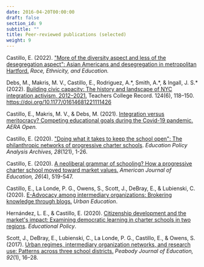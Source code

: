 ```yaml
---
date: 2016-04-20T00:00:00
draft: false
section_id: 9
subtitle: ""
title: Peer-reviewed publications (selected)
weight: 9
---
```


Castillo, E. (2022). ["More of the diversity aspect and less of the desegregation aspect": Asian Americans and desegregation in metropolitan Hartford.](https://www.tandfonline.com/eprint/GSRBD6UI3PBENBPAP9PT/full?target=10.1080/13613324.2022.2033196) *Race, Ethnicity, and Education.*

Debs, M., Makris, M. V., Castillo, E., Rodriguez, A.\*, Smith, A.\*, & Ingall, J. S.\* (2022). [Building civic capacity: The history and landscape of NYC integration activism, 2012–2021.](https://digitalrepository.trincoll.edu/cgi/viewcontent.cgi?article=1374&context=facpub) Teachers College Record. 124(6), 118–150. https://doi.org/10.1177/01614681221111426

Castillo, E., Makris, M. V., & Debs, M. (2021). [Integration versus meritocracy? Competing educational goals during the Covid-19 pandemic.](https://journals.sagepub.com/doi/full/10.1177/23328584211065716) *AERA Open.*

Castillo, E. (2020). ["Doing what it takes to keep the school open": The philanthropic networks of progressive charter schools](https://epaa.asu.edu/ojs/article/view/4452/2493). *Education Policy Analysis Archives, 28*(121), 1-26.  

Castillo, E. (2020). [A neoliberal grammar of schooling? How a progressive charter school moved toward market values.](/Publications/Castillo_AJE_2020_Grammar_of_Schooling.pdf) *American Journal of Education, 26*(4), 519-547.  

Castillo, E., La Londe, P. G., Owens, S., Scott, J., DeBray, E., & Lubienski, C. (2020). [E-Advocacy among intermediary organizations: Brokering knowledge through blogs.](/Publications/Castillo_et_al_2020_E-Advocacy_Urban_Ed.pdf) *Urban Education*.  

Hernández, L. E., & Castillo, E. (2020). [Citizenship development and the market's impact: Examining democratic learning in charter schools in two regions](/Publications/H_C_Ed_Policy_2020.pdf). *Educational Policy*.  

Scott, J., DeBray, E., Lubienski, C., La Londe, P. G., Castillo, E., & Owens, S. (2017). [Urban regimes, intermediary organization networks, and research use: Patterns across three school districts.](/Publications/Scott_et_al_2017_Urban_Regimes.pdf) *Peabody Journal of Education, 92*(1), 16–28.  